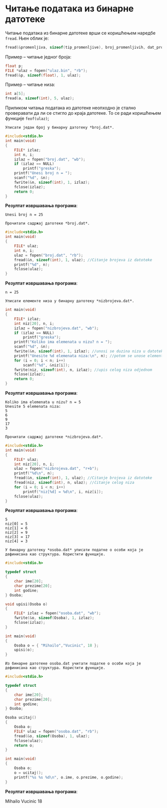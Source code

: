 # Читање података из бинарне датотеке

Читање података из бинарне датотеке врши се коришћењем наредбе `fread`.
Њен облик је: 

```c
fread(&promenljiva, sizeof(tip_promenljive), broj_promenljivih, dat_promenljiva);
```

Пример – читање једног броја:

```c
float p; 
FILE *ulaz = fopen("ulaz.bin", "rb"); 
fread(&p, sizeof(float), 1, ulaz);
```

Пример – читање низа:

```c
int a[5]; 
fread(a, sizeof(int), 5, ulaz);
```

Приликом читања података из датотеке неопходно је стално проверавати да ли се стигло до краја датотеке. То се ради коришћењем функције `feof(ulaz)`;

```{questionnote}
Уписати један број у бинарну датотеку *broj.dat*.
```

```c
#include<stdio.h>
int main(void)
{
    FILE* izlaz;
    int n, i;
    izlaz = fopen("broj.dat", "wb");
    if (izlaz == NULL)
        printf("greska");
    printf("Unesi broj n = ");
    scanf("%d", &n);
    fwrite(&n, sizeof(int), 1, izlaz);
    fclose(izlaz);
    return 0;
}
```

**Резултат извршавања програма**:

```text
Unesi broj n = 25
```

```{questionnote}
Прочитати садржај датотеке *broj.dat*.
```

```c
#include<stdio.h>
int main(void)
{
    FILE* ulaz;
    int n, i;
    ulaz = fopen("broj.dat", "rb");
    fread(&n, sizeof(int), 1, ulaz); //Citanje brojeva iz datoteke
    printf("%d", n);
    fclose(ulaz);	
}
```

**Резултат извршавања програма**:

```text
n = 25
```

```{questionnote}
Уписати елементе низа у бинарну датотеку *nizbrojeva.dat*.
```

```c
int main(void)
{
    FILE* izlaz;
    int niz[20], n, i;
    izlaz = fopen("nizbrojeva.dat", "wb");
    if (izlaz == NULL)
        printf("greska");
    printf("Koliko ima elemenata u nizu? n = ");
    scanf("%d", &n);
    fwrite(&n, sizeof(int), 1, izlaz); //unosi se duzina niza u datoteku
    printf("Unesite %d elemenata niza:\n", n); //potom se unose elementi niza
    for (i = 0; i < n; i++)
        scanf("%d", &niz[i]);
    fwrite(niz, sizeof(int), n, izlaz); //upis celog niza odjednom
    fclose(izlaz);
    return 0;
}
```

**Резултат извршавања програма**:

```text
Koliko ima elemenata u nizu? n = 5
Unesite 5 elemenata niza:
5
6
9
17
3
```

```{questionnote}
Прочитати садржај датотеке *nizbrojeva.dat*.
```

```c
#include<stdio.h>
int main(void)
{
    FILE* ulaz;
    int niz[20], n, i;
    ulaz = fopen("nizbrojeva.dat", "r+b");
    printf("%d\n", n);
    fread(&n, sizeof(int), 1, ulaz); //Citanje brojeva iz datoteke
    fread(niz, sizeof(int), n, ulaz); //čitanje celog niza
    for (i = 0; i < n; i++)
        printf("niz[%d] = %d\n", i, niz[i]);	
    fclose(ulaz);	
}
```

**Резултат извршавања програма**:

```text
5
niz[0] = 5
niz[1] = 6
niz[2] = 9
niz[3] = 17
niz[4] = 3
```

```{questionnote}
У бинарну датотеку *osoba.dat* уписати податке о особи која је дефинисана као структура. Користити функције.
```

```c
#include<stdio.h>

typedef struct
{
    char ime[20];
    char prezime[20];
    int godine;
} Osoba;

void upisi(Osoba o)
{
    FILE* izlaz = fopen("osoba.dat", "wb");
    fwrite(&o, sizeof(Osoba), 1, izlaz);
    fclose(izlaz);
}

int main(void)
{
    Osoba o = { "Mihailo","Vucinic", 18 };
    upisi(o);
}
```

```{questionnote}
Из бинарне датотеке osoba.dat учитати податке о особи која је дефинисана као структура. Користити функције.
```

```c
#include<stdio.h>

typedef struct
{
    char ime[20];
    char prezime[20];
    int godine;
} Osoba;

Osoba ucitaj()
{
    Osoba o;
    FILE* ulaz = fopen("osoba.dat", "rb");
    fread(&o, sizeof(Osoba), 1, ulaz);
    fclose(ulaz);
    return o;
}

int main(void)
{
    Osoba o;
    o = ucitaj();
    printf("%s %s %d\n", o.ime, o.prezime, o.godine);
}
```

**Резултат извршавања програма**:

Mihailo Vucinic 18

